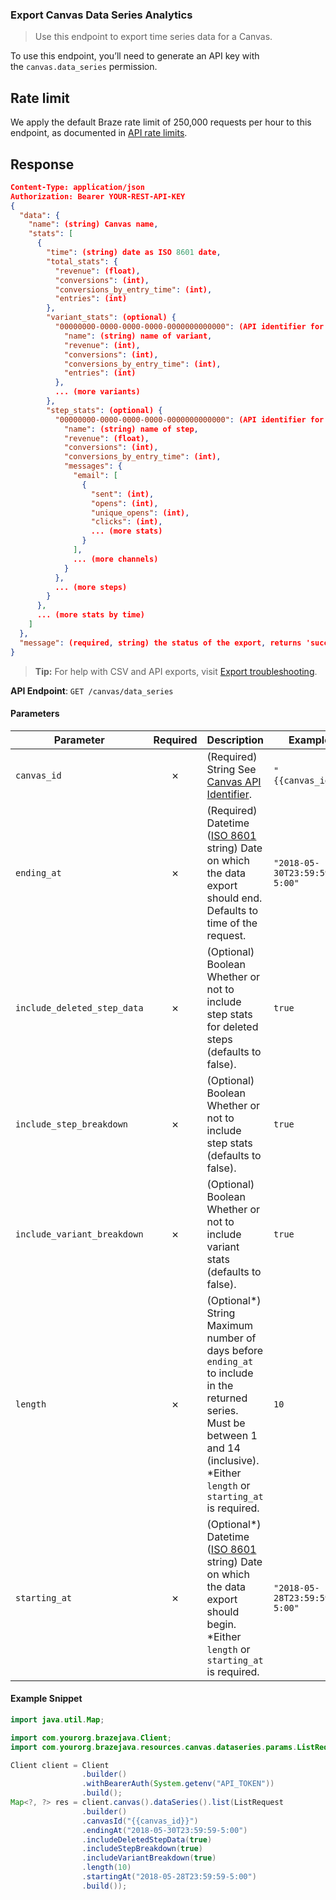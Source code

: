 
### Export Canvas Data Series Analytics <a name="list"></a>

> Use this endpoint to export time series data for a Canvas. 
  

To use this endpoint, you’ll need to generate an API key with the `canvas.data_series` permission.

## Rate limit

We apply the default Braze rate limit of 250,000 requests per hour to this endpoint, as documented in [API rate limits](https://www.braze.com/docs/api/api_limits/).

## Response

``` json
Content-Type: application/json
Authorization: Bearer YOUR-REST-API-KEY
{
  "data": {
    "name": (string) Canvas name,
    "stats": [
      {
        "time": (string) date as ISO 8601 date,
        "total_stats": {
          "revenue": (float),
          "conversions": (int),
          "conversions_by_entry_time": (int),
          "entries": (int)
        },
        "variant_stats": (optional) {
          "00000000-0000-0000-0000-0000000000000": (API identifier for variant) {
            "name": (string) name of variant,
            "revenue": (int),
            "conversions": (int),
            "conversions_by_entry_time": (int),
            "entries": (int)
          },
          ... (more variants)
        },
        "step_stats": (optional) {
          "00000000-0000-0000-0000-0000000000000": (API identifier for step) {
            "name": (string) name of step,
            "revenue": (float),
            "conversions": (int),
            "conversions_by_entry_time": (int),
            "messages": {
              "email": [
                {
                  "sent": (int),
                  "opens": (int),
                  "unique_opens": (int),
                  "clicks": (int),
                  ... (more stats)
                }
              ],
              ... (more channels)
            }
          },
          ... (more steps)
        }
      },
      ... (more stats by time)
    ]
  },
  "message": (required, string) the status of the export, returns 'success' when completed without errors
}

```

> **Tip:** For help with CSV and API exports, visit [Export troubleshooting](https://www.braze.com/docs/user_guide/data_and_analytics/export_braze_data/export_troubleshooting/).

**API Endpoint**: `GET /canvas/data_series`

#### Parameters

| Parameter | Required | Description | Example |
|-----------|:--------:|-------------|--------|
| `canvas_id` | ✗ | (Required) String  See [Canvas API Identifier](https://www.braze.com/docs/api/identifier_types/). | `"{{canvas_id}}"` |
| `ending_at` | ✗ | (Required) Datetime ([ISO 8601](https://en.wikipedia.org/wiki/ISO_8601) string)  Date on which the data export should end. Defaults to time of the request. | `"2018-05-30T23:59:59-5:00"` |
| `include_deleted_step_data` | ✗ | (Optional) Boolean  Whether or not to include step stats for deleted steps (defaults to false). | `true` |
| `include_step_breakdown` | ✗ | (Optional) Boolean  Whether or not to include step stats (defaults to false). | `true` |
| `include_variant_breakdown` | ✗ | (Optional) Boolean  Whether or not to include variant stats (defaults to false). | `true` |
| `length` | ✗ | (Optional*) String  Maximum number of days before `ending_at` to include in the returned series. Must be between 1 and 14 (inclusive).  *Either `length` or `starting_at` is required. | `10` |
| `starting_at` | ✗ | (Optional*) Datetime ([ISO 8601](https://en.wikipedia.org/wiki/ISO_8601) string)   Date on which the data export should begin.  *Either `length` or `starting_at` is required. | `"2018-05-28T23:59:59-5:00"` |

#### Example Snippet

```java
import java.util.Map;

import com.yourorg.brazejava.Client;
import com.yourorg.brazejava.resources.canvas.dataseries.params.ListRequest;

Client client = Client
                .builder()
                .withBearerAuth(System.getenv("API_TOKEN"))
                .build();
Map<?, ?> res = client.canvas().dataSeries().list(ListRequest
                .builder()
                .canvasId("{{canvas_id}}")
                .endingAt("2018-05-30T23:59:59-5:00")
                .includeDeletedStepData(true)
                .includeStepBreakdown(true)
                .includeVariantBreakdown(true)
                .length(10)
                .startingAt("2018-05-28T23:59:59-5:00")
                .build());
```
